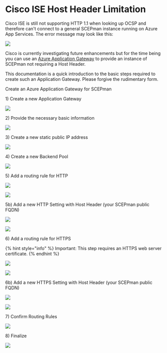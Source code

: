 # Cisco ISE Host Header Limitation

Cisco ISE is still not supporting HTTP 1.1 when looking up OCSP and therefore can't connect to a general SCEPman instance running on Azure App Services. The error message may look like this:

![](../.gitbook/assets/cisco-ocsp-error.jpg)

Cisco is currently investigating future enhancements but for the time being you can use an [Azure Application Gateway](https://azure.microsoft.com/en-us/services/application-gateway/) to provide an instance of SCEPman not requiring a Host Header. 

This documentation is a quick introduction to the basic steps required to create such an Application Gateway. Please forgive the rudimentary form.

Create an Azure Application Gateway for SCEPman

1\) Create a new Application Gateway

![](../.gitbook/assets/screen-shot-2019-10-18-at-17.12.40.png)

2\) Provide the necessary basic information

![](../.gitbook/assets/screen-shot-2019-10-18-at-17.13.55.png)

3\) Create a new static public IP address

![](../.gitbook/assets/screen-shot-2019-10-18-at-17.14.19.png)

4\) Create a new Backend Pool

![](../.gitbook/assets/screen-shot-2019-10-18-at-17.14.55.png)

5\) Add a routing rule for HTTP

![](../.gitbook/assets/screen-shot-2019-10-18-at-17.15.36.png)

![](../.gitbook/assets/screen-shot-2019-10-18-at-17.15.56.png)

5b\) Add a new HTTP Setting with Host Header \(your SCEPman public FQDN\)

![](../.gitbook/assets/screen-shot-2019-10-18-at-17.16.21.png)

![](../.gitbook/assets/screen-shot-2019-10-18-at-17.16.34.png)

6\) Add a routing rule for HTTPS

{% hint style="info" %}
Important: This step requires an HTTPS web server certificate.
{% endhint %}

![](../.gitbook/assets/screen-shot-2019-10-18-at-17.17.34.png)

![](../.gitbook/assets/screen-shot-2019-10-18-at-17.17.44.png)

6b\) Add a new HTTPS Setting with Host Header \(your SCEPman public FQDN\)

![](../.gitbook/assets/screen-shot-2019-10-18-at-17.18.37.png)

![](../.gitbook/assets/screen-shot-2019-10-18-at-17.18.47%20%281%29.png)

7\) Confirm Routing Rules

![](../.gitbook/assets/screen-shot-2019-10-18-at-17.18.56.png)

8\) Finalize

![](../.gitbook/assets/screen-shot-2019-10-18-at-17.19.13.png)

